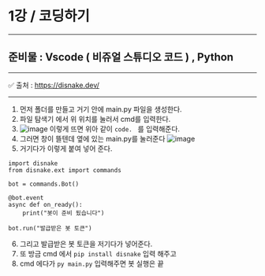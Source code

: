 # 1강 / 코딩하기
----

## 준비물 : Vscode ( 비쥬얼 스튜디오 코드 ) , Python

----

✅ 출처 : https://disnake.dev/

----

1. 먼저 폴더를 만들고 거기 안에 main.py 파일을 생성한다.
2. 파일 탐색기 에서 위 위치를 눌러서 cmd를 입력한다.
3. ![image](https://github.com/devmao3/Disnake/assets/167006209/ea73af13-d954-457d-b0e2-b49aeff226b8)
 이렇게 뜨면 위아 같이 ```code. ``` 를 입력해준다.
4. 그러면 창이 뜰텐데 옆에 있는 main.py를 눌러준다 ![image](https://github.com/devmao3/Disnake/assets/167006209/aa1fc896-221c-4f4d-8ee2-c61474eb30b2)
5. 거기다가 이렇게 붙여 넣어 준다.
```
import disnake
from disnake.ext import commands

bot = commands.Bot()

@bot.event
async def on_ready():
    print("봇이 준비 됬습니다")

bot.run("발급받은 봇 토큰")
```
6. 그리고 발급받은 봇 토큰을 저기다가 넣어준다.
7. 또 방금 cmd 에서 ```pip install disnake``` 입력 해주고
8. cmd 에다가 ```py main.py``` 입력해주면 봇 실행은 끝
